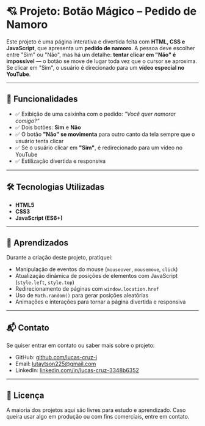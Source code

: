# 💘 Projeto: Botão Mágico – Pedido de Namoro

Este projeto é uma página interativa e divertida feita com **HTML, CSS e JavaScript**, que apresenta um **pedido de namoro**. A pessoa deve escolher entre "Sim" ou "Não", mas há um detalhe: **tentar clicar em "Não" é impossível** — o botão se move de lugar toda vez que o cursor se aproxima. Se clicar em "Sim", o usuário é direcionado para um **vídeo especial no YouTube**.

---

## 📁 Funcionalidades

- ✅ Exibição de uma caixinha com o pedido: *"Você quer namorar comigo?"*
- ✅ Dois botões: **Sim** e **Não**
- ✅ O botão **"Não" se movimenta** para outro canto da tela sempre que o usuário tenta clicar
- ✅ Se o usuário clicar em **"Sim"**, é redirecionado para um vídeo no YouTube 
- ✅ Estilização divertida e responsiva

---

## 🛠️ Tecnologias Utilizadas

- **HTML5**
- **CSS3**
- **JavaScript (ES6+)**

---

## 🧠 Aprendizados

Durante a criação deste projeto, pratiquei:

- Manipulação de eventos do mouse (`mouseover`, `mousemove`, `click`)
- Atualização dinâmica de posições de elementos com JavaScript (`style.left`, `style.top`)
- Redirecionamento de páginas com `window.location.href`
- Uso de `Math.random()` para gerar posições aleatórias
- Animações e interações para tornar a página divertida e responsiva

---

## 📬 Contato

Se quiser entrar em contato ou saber mais sobre o projeto:

- GitHub: [github.com/lucas-cruz-i](https://github.com/lucas-cruz-i)
- Email: lutaytson225@gmail.com
- LinkedIn: [linkedin.com/in/lucas-cruz-3348b6352](https://www.linkedin.com/in/lucas-cruz-3348b6352/?originalSubdomain=br)

---

## 📄 Licença

A maioria dos projetos aqui são livres para estudo e aprendizado. Caso queira usar algo em produção ou com fins comerciais, entre em contato.
